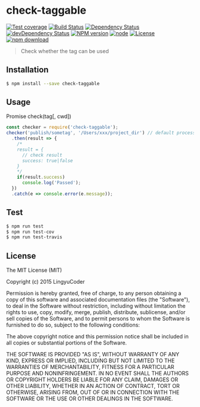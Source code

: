 # check-taggable

[![Test coverage](https://img.shields.io/coveralls/LingyuCoder/check-taggable.svg?style=flat-square)](https://coveralls.io/r/LingyuCoder/check-taggable?branch=master)
[![Build Status](https://travis-ci.org/LingyuCoder/check-taggable.png)](https://travis-ci.org/LingyuCoder/check-taggable)
[![Dependency Status](https://david-dm.org/LingyuCoder/check-taggable.svg)](https://david-dm.org/LingyuCoder/check-taggable)
[![devDependency Status](https://david-dm.org/LingyuCoder/check-taggable/dev-status.svg)](https://david-dm.org/LingyuCoder/check-taggable#info=devDependencies)
[![NPM version](http://img.shields.io/npm/v/check-taggable.svg?style=flat-square)](http://npmjs.org/package/check-taggable)
[![node](https://img.shields.io/badge/node.js-%3E=_4.0-green.svg?style=flat-square)](http://nodejs.org/download/)
[![License](http://img.shields.io/npm/l/check-taggable.svg?style=flat-square)](LICENSE)
[![npm download](https://img.shields.io/npm/dm/check-taggable.svg?style=flat-square)](https://npmjs.org/package/check-taggable)

> Check whether the tag can be used

## Installation

```bash
$ npm install --save check-taggable
```

## Usage

Promise check(tag[, cwd])

```javascript
const checker = require('check-taggable');
checker('publish/sometag', '/Users/xxx/project_dir') // default process.cwd()
  .then(result => {
    /*
    result = {
      // check result
      success: true|false
    }
    */
    if(result.success)
      console.log('Passed');
  })
  .catch(e => console.error(e.message));
```

## Test

```bash
$ npm run test
$ npm run test-cov
$ npm run test-travis
```

## License

The MIT License (MIT)

Copyright (c) 2015 LingyuCoder

Permission is hereby granted, free of charge, to any person obtaining a copy
of this software and associated documentation files (the "Software"), to deal
in the Software without restriction, including without limitation the rights
to use, copy, modify, merge, publish, distribute, sublicense, and/or sell
copies of the Software, and to permit persons to whom the Software is
furnished to do so, subject to the following conditions:

The above copyright notice and this permission notice shall be included in all
copies or substantial portions of the Software.

THE SOFTWARE IS PROVIDED "AS IS", WITHOUT WARRANTY OF ANY KIND, EXPRESS OR
IMPLIED, INCLUDING BUT NOT LIMITED TO THE WARRANTIES OF MERCHANTABILITY,
FITNESS FOR A PARTICULAR PURPOSE AND NONINFRINGEMENT. IN NO EVENT SHALL THE
AUTHORS OR COPYRIGHT HOLDERS BE LIABLE FOR ANY CLAIM, DAMAGES OR OTHER
LIABILITY, WHETHER IN AN ACTION OF CONTRACT, TORT OR OTHERWISE, ARISING FROM,
OUT OF OR IN CONNECTION WITH THE SOFTWARE OR THE USE OR OTHER DEALINGS IN THE
SOFTWARE.
